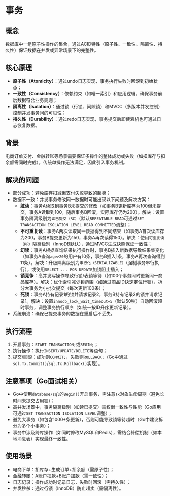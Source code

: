 # 事务

## 概念
数据库中一组原子性操作的集合，通过ACID特性（原子性、一致性、隔离性、持久性）保证数据在并发或异常场景下的完整性。

## 核心原理
- **原子性（Atomicity）**：通过undo日志实现，事务执行失败时回滚到初始状态；
- **一致性（Consistency）**：依赖约束（如唯一索引）和应用逻辑，确保事务前后数据符合业务规则；
- **隔离性（Isolation）**：通过锁（行锁、间隙锁）和MVCC（多版本并发控制）控制并发事务间的可见性；
- **持久性（Durability）**：通过redo日志实现，事务提交后即使宕机也可通过日志恢复数据。

## 背景
电商订单支付、金融转账等场景需要保证多操作的整体成功或失败（如扣库存与扣余额需同时完成），传统单操作无法满足，因此引入事务机制。

## 解决的问题
- 部分成功：避免库存扣减但支付失败导致的超卖；
- 数据不一致：并发事务修改同一数据时可能出现以下问题及解决方案：
  - **脏读**：事务A读取到事务B未提交的修改（如事务B更新库存为100但未提交，事务A读取到100，随后事务B回滚，实际库存仍为200）。解决：设置事务隔离级别为`读已提交（RC）`（默认`REPEATABLE READ`可通过`SET TRANSACTION ISOLATION LEVEL READ COMMITTED`调整）；
  - **不可重复读**：事务A两次读取同一数据得到不同结果（如事务A首次读库存为200，事务B提交更新为150，事务A再次读得150）。解决：使用`可重复读（RR）`隔离级别（InnoDB默认），通过MVCC生成快照保证一致性；
  - **幻读**：事务A根据查询结果执行操作时，事务B插入新数据导致结果集变化（如事务A查询`age>20`的用户有10条，事务B插入1条，事务A再次查询得到11条）。解决：升级隔离级别为`串行化（SERIALIZABLE）`（强制事务串行执行），或使用`SELECT ... FOR UPDATE`加锁阻止插入；
  - **锁竞争**：高并发写操作导致行锁/表锁等待（如100个事务同时更新同一商品库存）。解决：优化索引减少锁范围（如通过商品ID快速定位行锁），拆分大事务为小批次提交（每次更新100条）；
  - **死锁**：事务A持有记录1的锁并请求记录2，事务B持有记录2的锁并请求记录1。解决：设置`innodb_lock_wait_timeout=5`（默认50秒）自动回滚超时事务，调整事务执行顺序（如统一按ID升序更新记录）。
- 系统崩溃：确保已提交事务的数据在重启后不丢失。

## 执行流程
1. 开启事务：`START TRANSACTION;`或`BEGIN;`；
2. 执行操作：执行`INSERT/UPDATE/DELETE`等语句；
3. 提交/回滚：成功则`COMMIT;`，失败则`ROLLBACK;`（Go中通过`sql.Tx.Commit()`/`sql.Tx.Rollback()`实现）。

## 注意事项（Go面试相关）
- Go中使用`database/sql`的`Begin()`开启事务，需注意`Tx`对象生命周期（避免长时间未提交占用锁）；
- 高并发场景中，事务隔离级别（如读已提交）需权衡一致性与性能（Go应用可通过`SET TRANSACTION ISOLATION LEVEL`调整）；
- 避免大事务（如包含1000+条更新），否则可能导致锁等待超时（Go中建议拆分为多个小事务）；
- 事务中涉及跨库操作（如同时修改MySQL和Redis），需结合补偿机制（如本地消息表）实现最终一致性。

## 使用场景
- 电商下单：扣库存+生成订单+扣余额（需原子性）；
- 金融转账：A账户扣款+B账户加款（需一致性）；
- 日志记录：操作成功时记录日志，失败时回滚（需持久性）；
- 并发秒杀：通过行锁（InnoDB）防止超卖（需隔离性）。